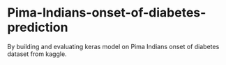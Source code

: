 # Pima-Indians-onset-of-diabetes-prediction
By building and evaluating keras model on Pima Indians onset of diabetes dataset from kaggle.
